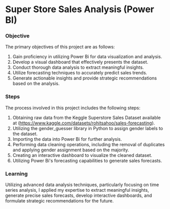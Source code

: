 # Super Store Sales Analysis (Power BI)

### Objective
The primary objectives of this project are as follows:

1. Gain proficiency in utilizing Power Bi for data visualization and analysis.
2. Develop a visual dashboard that effectively presents the dataset.
3. Conduct thorough data analysis to extract meaningful insights.
4. Utilize forecasting techniques to accurately predict sales trends.
5. Generate actionable insights and provide strategic recommendations based on the analysis.


### Steps
The process involved in this project includes the following steps:

1. Obtaining raw data from the Keggle Superstore Sales Dataset available at (https://www.kaggle.com/datasets/rohitsahoo/sales-forecasting).
2. Utilizing the gender_guesser library in Python to assign gender labels to the dataset.
3. Importing the data into Power Bi for further analysis.
4. Performing data cleaning operations, including the removal of duplicates and applying gender assignment based on the majority.
5. Creating an interactive dashboard to visualize the cleaned dataset.
6. Utilizing Power Bi's forecasting capabilities to generate sales forecasts.


### Learning
Utilizing advanced data analysis techniques, particularly focusing on time series analysis, I applied my expertise to extract meaningful insights, generate precise sales forecasts, develop interactive dashboards, and formulate strategic recommendations for the future.
